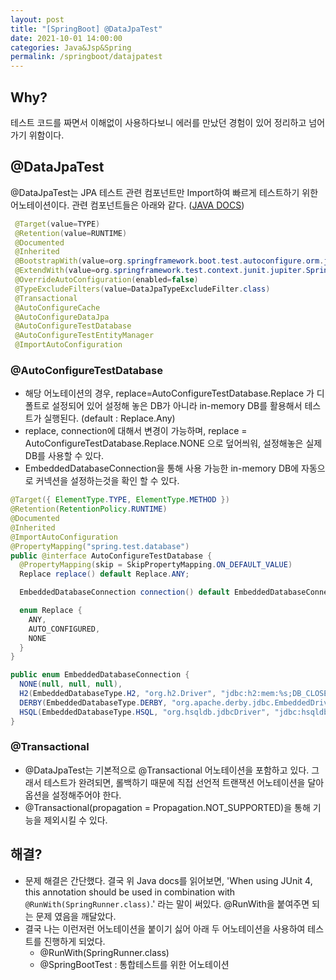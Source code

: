 ```yaml
---
layout: post
title: "[SpringBoot] @DataJpaTest"
date: 2021-10-01 14:00:00
categories: Java&Jsp&Spring
permalink: /springboot/datajpatest
---
```


## Why?

테스트 코드를 짜면서 이해없이 사용하다보니 에러를 만났던 경험이 있어 정리하고 넘어가기 위함이다.



## @DataJpaTest

@DataJpaTest는 JPA 테스트 관련 컴포넌트만 Import하여 빠르게 테스트하기 위한 어노테이션이다. 관련 컴포넌트들은 아래와 같다. ([JAVA DOCS](https://docs.spring.io/spring-boot/docs/current/api/org/springframework/boot/test/autoconfigure/orm/jpa/DataJpaTest.html))

```java
 @Target(value=TYPE)
 @Retention(value=RUNTIME)
 @Documented
 @Inherited
 @BootstrapWith(value=org.springframework.boot.test.autoconfigure.orm.jpa.DataJpaTestContextBootstrapper.class)
 @ExtendWith(value=org.springframework.test.context.junit.jupiter.SpringExtension.class)
 @OverrideAutoConfiguration(enabled=false)
 @TypeExcludeFilters(value=DataJpaTypeExcludeFilter.class)
 @Transactional
 @AutoConfigureCache
 @AutoConfigureDataJpa
 @AutoConfigureTestDatabase
 @AutoConfigureTestEntityManager
 @ImportAutoConfiguration
```



### @AutoConfigureTestDatabase

- 해당 어노테이션의 경우, replace=AutoConfigureTestDatabase.Replace 가 디폴트로 설정되어 있어 설정해 놓은 DB가 아니라 in-memory DB를 활용해서 테스트가 실행된다. (default : Replace.Any)
- replace, connection에 대해서 변경이 가능하며, replace = AutoConfigureTestDatabase.Replace.NONE 으로 덮어씌워, 설정해놓은 실제 DB를 사용할 수 있다.
- EmbeddedDatabaseConnection을 통해 사용 가능한 in-memory DB에 자동으로 커넥션을 설정하는것을 확인 할 수 있다.

```java
@Target({ ElementType.TYPE, ElementType.METHOD })
@Retention(RetentionPolicy.RUNTIME)
@Documented
@Inherited
@ImportAutoConfiguration
@PropertyMapping("spring.test.database")
public @interface AutoConfigureTestDatabase {
  @PropertyMapping(skip = SkipPropertyMapping.ON_DEFAULT_VALUE)
  Replace replace() default Replace.ANY;

  EmbeddedDatabaseConnection connection() default EmbeddedDatabaseConnection.NONE;

  enum Replace {
    ANY,
	AUTO_CONFIGURED,
	NONE
  }
}

public enum EmbeddedDatabaseConnection {
  NONE(null, null, null),
  H2(EmbeddedDatabaseType.H2, "org.h2.Driver", "jdbc:h2:mem:%s;DB_CLOSE_DELAY=-1;DB_CLOSE_ON_EXIT=FALSE"),
  DERBY(EmbeddedDatabaseType.DERBY, "org.apache.derby.jdbc.EmbeddedDriver", "jdbc:derby:memory:%s;create=true"),
  HSQL(EmbeddedDatabaseType.HSQL, "org.hsqldb.jdbcDriver", "jdbc:hsqldb:mem:%s");
}
```



### @Transactional

- @DataJpaTest는 기본적으로 @Transactional 어노테이션을 포함하고 있다. 그래서 테스트가 완려되면, 롤백하기 때문에 직접 선언적 트랜잭션 어노테이션을 달아 옵션을 설정해주어야 한다.
- @Transactional(propagation = Propagation.NOT_SUPPORTED)을 통해 기능을 제외시킬 수 있다.



## 	해결?

- 문제 해결은 간단했다. 결국 위 Java docs를 읽어보면, 'When using JUnit 4, this annotation should be used in combination with `@RunWith(SpringRunner.class)`.' 라는 말이 써있다. @RunWith을 붙여주면 되는 문제 였음을 깨달았다.
- 결국 나는 이런저런 어노테이션을 붙이기 싫어 아래 두 어노테이션을 사용하여 테스트를 진행하게 되었다.
  - @RunWith(SpringRunner.class)
  - @SpringBootTest : 통합테스트를 위한 어노테이션